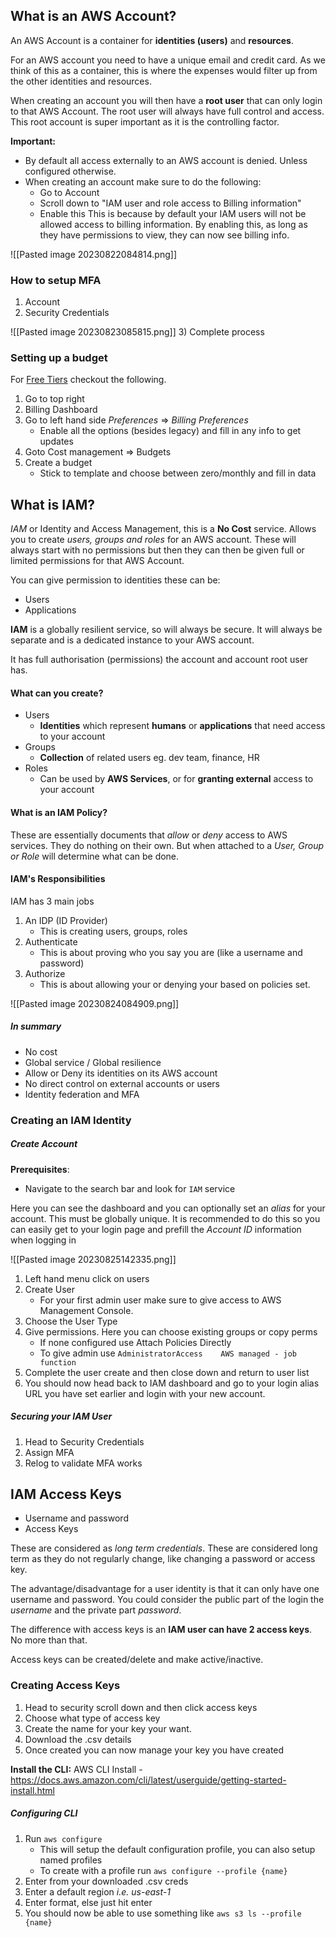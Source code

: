 
## What is an AWS Account?

An AWS Account is a container for **identities (users)** and **resources**.

For an AWS account you need to have a unique email and credit card. As we think of this as a container, this is where the expenses would filter up from the other identities and resources.

When creating an account you will then have a **root user** that can only login to that AWS Account. The root user will always have full control and access. This root account is super important as it is the controlling factor.

**Important:** 
- By default all access externally to an AWS account is denied. Unless configured otherwise.
- When creating an account make sure to do the following:
	- Go to Account
	- Scroll down to "IAM user and role access to Billing information"
	- Enable this
	This is because by default your IAM users will not be allowed access to billing information. By enabling this, as long as they have permissions to view, they can now see billing info.

![[Pasted image 20230822084814.png]]

### How to setup MFA

1) Account
2) Security Credentials

![[Pasted image 20230823085815.png]]
3) Complete process

### Setting up a budget
For [Free Tiers](https://aws.amazon.com/free/) checkout the following.

1) Go to top right
2) Billing Dashboard
3) Go to left hand side *Preferences* => *Billing Preferences* 
	- Enable all the options (besides legacy) and fill in any info to get updates
4) Goto Cost management => Budgets
5) Create a budget
	- Stick to template and choose between zero/monthly and fill in data
## What is IAM?

*IAM* or Identity and Access Management, this is a **No Cost** service. Allows you to create *users, groups and roles* for an AWS account. These will always start with no permissions but then they can then be given full or limited permissions for that AWS Account.

You can give permission to identities these can be:
- Users
- Applications

**IAM** is a globally resilient service, so will always be secure. It will always be separate and is a dedicated instance to your AWS account.

It has full authorisation (permissions) the account and account root user has.
#### What can you create?

- Users
	- **Identities** which represent **humans** or **applications** that need access to your account
- Groups 
	- **Collection** of related users eg. dev team, finance, HR
- Roles
	- Can be used by **AWS Services**, or for **granting external** access to your account

#### What is an IAM Policy?

These are essentially documents that *allow* or *deny* access to AWS services. They do nothing on their own. But when attached to a *User, Group or Role* will determine what can be done.

#### IAM's Responsibilities

IAM has 3 main jobs

1) An IDP (ID Provider)
	- This is creating users, groups, roles 
2) Authenticate
	 - This is about proving who you say you are (like a username and password) 
3) Authorize
	- This is about allowing your or denying your based on policies set.

![[Pasted image 20230824084909.png]]

##### In summary

- No cost
- Global service / Global resilience
- Allow or Deny its identities on its AWS account
- No direct control on external accounts or users
- Identity federation and MFA

### Creating an IAM Identity


##### Create Account

**Prerequisites**:

- Navigate to the search bar and look for `IAM` service

Here you can see the dashboard and you can optionally set an *alias* for your account. This must be globally unique. It is recommended to do this so you can easily get to your login page and prefill the *Account ID* information when logging in

![[Pasted image 20230825142335.png]]


1) Left hand menu click on users
2) Create User
	- For your first admin user make sure to  give access to AWS Management Console.
3) Choose the User Type
4) Give permissions. Here you can choose existing groups or copy perms
	- If none configured use Attach Policies Directly
	- To give admin use `AdministratorAccess	AWS managed - job function`
5) Complete the user create and then close down and return to user list
6) You should now head back to IAM dashboard and go to your login alias URL you have set earlier and login with your new account.

##### Securing your IAM User

1) Head to Security Credentials
2) Assign MFA
3) Relog to validate MFA works

## IAM Access Keys

- Username and password
- Access Keys

These are considered as *long term credentials*. These are considered long term as they do not regularly change, like changing a password or access key.

The advantage/disadvantage for a user identity is that it can only have one username and password. You could consider the public part of the login the *username* and the private part *password*.

The difference with access keys is an **IAM user can have 2 access keys**. No more than that.

Access keys can be created/delete and make active/inactive.

### Creating Access Keys

1) Head to security scroll down and then click access keys
2) Choose what type of access key
3) Create the name for your key your want.
4) Download the .csv details
5) Once created you can now manage your key you have created

**Install the CLI:**
AWS CLI Install - https://docs.aws.amazon.com/cli/latest/userguide/getting-started-install.html

##### Configuring CLI

1) Run `aws configure`
	- This will setup the default configuration profile, you can also setup named profiles
	- To create with a profile run `aws configure --profile {name}` 
2) Enter from your downloaded .csv creds
3) Enter a default region *i.e. us-east-1*
4) Enter format, else just hit enter
5) You should now be able to use something like `aws s3 ls --profile {name}`






